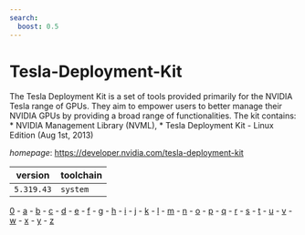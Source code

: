 ```yaml
---
search:
  boost: 0.5
---
```

# Tesla-Deployment-Kit

The Tesla Deployment Kit is a set of tools provided primarily for the NVIDIA Tesla  range of GPUs. They aim to empower users to better manage their NVIDIA GPUs by providing a broad  range of functionalities. The kit contains:  * NVIDIA Management Library (NVML),  * Tesla Deployment Kit - Linux Edition (Aug 1st, 2013)

*homepage*: <https://developer.nvidia.com/tesla-deployment-kit>

version | toolchain
--------|----------
``5.319.43`` | ``system``

[0](../0/index.md) - [a](../a/index.md) - [b](../b/index.md) - [c](../c/index.md) - [d](../d/index.md) - [e](../e/index.md) - [f](../f/index.md) - [g](../g/index.md) - [h](../h/index.md) - [i](../i/index.md) - [j](../j/index.md) - [k](../k/index.md) - [l](../l/index.md) - [m](../m/index.md) - [n](../n/index.md) - [o](../o/index.md) - [p](../p/index.md) - [q](../q/index.md) - [r](../r/index.md) - [s](../s/index.md) - [t](../t/index.md) - [u](../u/index.md) - [v](../v/index.md) - [w](../w/index.md) - [x](../x/index.md) - [y](../y/index.md) - [z](../z/index.md)

